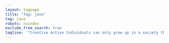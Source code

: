 ```yaml
---
layout: tagpage
title: "Tag: java"
tag: java
robots: noindex
exclude_from_search: true
tagline: '"Creative Active Individuals can only grow up in a society that emphasizes learning instead of teaching." - Chris Alexander'
---
```

